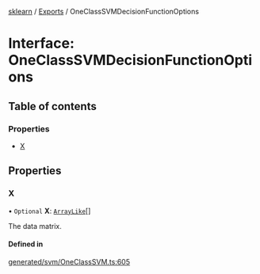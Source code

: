 [sklearn](../readme.md) / [Exports](../modules.md) / OneClassSVMDecisionFunctionOptions

# Interface: OneClassSVMDecisionFunctionOptions

## Table of contents

### Properties

- [X](OneClassSVMDecisionFunctionOptions.md#x)

## Properties

### X

• `Optional` **X**: [`ArrayLike`](../modules.md#arraylike)[]

The data matrix.

#### Defined in

[generated/svm/OneClassSVM.ts:605](https://github.com/transitive-bullshit/scikit-learn-ts/blob/367336a/packages/sklearn/src/generated/svm/OneClassSVM.ts#L605)
